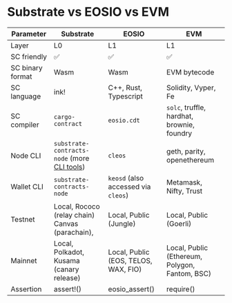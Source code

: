# Substrate vs EOSIO vs EVM

| Parameter        | Substrate                                                                                              | EOSIO                                | EVM                                            |
| ---------------- | ------------------------------------------------------------------------------------------------------ | ------------------------------------ | ---------------------------------------------- |
| Layer            | L0                                                                                                     | L1                                   | L1                                             |
| SC friendly      | ✅                                                                                                     | ✅                                   | ✅                                             |
| SC binary format | Wasm                                                                                                   | Wasm                                 | EVM bytecode                                   |
| SC language      | ink!                                                                                                   | C++, Rust, Typescript                | Solidity, Vyper, Fe                            |
| SC compiler      | `cargo-contract`                                                                                       | `eosio.cdt`                          | `solc`, truffle, hardhat, brownie, foundry     |
| Node CLI         | `substrate-contracts-node` (more [CLI tools](https://docs.substrate.io/reference/command-line-tools/)) | `cleos`                              | geth, parity, openethereum                     |
| Wallet CLI       | `substrate-contracts-node`                                                                             | `keosd` (also accessed via `cleos`)  | Metamask, Nifty, Trust                         |
| Testnet          | Local, Rococo (relay chain) Canvas (parachain),                                                        | Local, Public (Jungle)               | Local, Public (Goerli)                         |
| Mainnet          | Local, Polkadot, Kusama (canary release)                                                               | Local, Public (EOS, TELOS, WAX, FIO) | Local, Public (Ethereum, Polygon, Fantom, BSC) |
| Assertion        | assert!()                                                                                              | eosio_assert()                       | require()                                      |
